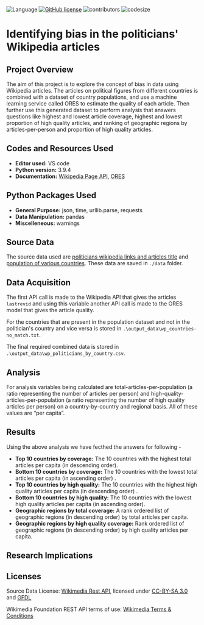![Language](https://img.shields.io/badge/language-python-blue.svg)
[![GitHub license](https://img.shields.io/github/license/Naereen/StrapDown.js.svg)](https://github.com/pragyy/Data-512-homework_2/blob/main/LICENSE)
![contributors](https://img.shields.io/github/contributors/pragyy/Data-512-homework_2.svg) 
![codesize](https://img.shields.io/github/languages/code-size/pragyy/Data-512-homework_2.svg) 

# Identifying bias in the politicians' Wikipedia articles

## Project Overview
The aim of this project is to explore the concept of bias in data using Wikipedia articles. The articles on political figures from different countries is combined with a dataset of country populations, and use a machine learning service called ORES to estimate the quality of each article. Then further use this generated dataset to perform analysis that answers questions like highest and lowest article coverage, highest and lowest proportion of high quality articles, and ranking of geographic regions by articles-per-person and proportion of high quality articles.

## Codes and Resources Used
- **Editor used:** VS code
- **Python version:** 3.9.4
- **Documentation:** [Wikipedia Page API](https://www.mediawiki.org/wiki/API:Info),  [ORES](https://www.mediawiki.org/wiki/ORES)

## Python Packages Used
- **General Purpose:** json, time, urllib.parse, requests
- **Data Manipulation:** pandas
- **Miscelleneous:** warnings

## Source Data
The source data used are [politicians wikipedia links and articles title](https://en.wikipedia.org/wiki/Category:Politicians_by_nationality) and [population of various countries](https://www.prb.org/international/indicator/population/table). These data are saved in `./data` folder. 

## Data Acquisition
The first API call is made to the Wikipedia API that gives the articles `lastrevid` and using this variable another API call is made to the ORES model that gives the article quality.

For the countries that are present in the population dataset and not in the politician's country and vice versa is stored in `.\output_data\wp_countries-no_match.txt`.

The final required combined data is stored in `.\output_data\wp_politicians_by_country.csv`.


## Analysis 
For analysis variables being calculated are  total-articles-per-population (a ratio representing the number of articles per person) and high-quality-articles-per-population (a ratio representing the number of high quality articles per person) on a country-by-country and regional basis. All of these values are “per capita”.

## Results

Using the above analysis we have fecthed the answers for following -
- **Top 10 countries by coverage:** The 10 countries with the highest total articles per capita (in descending order).
- **Bottom 10 countries by coverage:** The 10 countries with the lowest total articles per capita (in ascending order) .
- **Top 10 countries by high quality:** The 10 countries with the highest high quality articles per capita (in descending order) .
- **Bottom 10 countries by high quality:** The 10 countries with the lowest high quality articles per capita (in ascending order).
- **Geographic regions by total coverage:** A rank ordered list of geographic regions (in descending order) by total articles per capita.
- **Geographic regions by high quality coverage:** Rank ordered list of geographic regions (in descending order) by high quality articles per capita.

## Research Implications



## Licenses

Source Data License: [Wikimedia Rest API](https://wikimedia.org/api/rest_v1/#/Pageviews_data/get_metrics_pageviews_aggregate_project_access_agent_granularity_start_end), licensed under [CC-BY-SA 3.0](https://creativecommons.org/licenses/by-sa/3.0/) and [GFDL](https://www.gnu.org/licenses/fdl-1.3.html)

Wikimedia Foundation REST API terms of use: [Wikimedia Terms & Conditions](https://www.mediawiki.org/wiki/Wikimedia_REST_API#Terms_and_conditions)